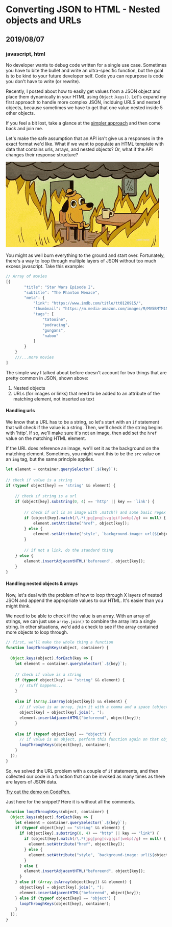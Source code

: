 # Converting JSON to HTML - Nested objects and URLs
## 2019/08/07
### javascript, html

No developer wants to debug code written for a single use case. Sometimes you have to bite the bullet and write an ultra-specific function, but the goal is to be kind to your future developer self.  Code you can repurpose is code you don't have to write (or rewrite).

Recently, I posted about how to easily get values from a JSON object and place them dynamically in your HTML using `Object.keys()`. Let's expand my first approach to handle more complex JSON, inclduing URLS and nested objects, because sometimes we have to get that one value nested inside 5 other objects.

If you feel a bit lost, take a glance at the [simpler approach](/blog/append-json-values-to-matching-html-elements-with-object.keys) and then come back and join me.

Let's make the safe assumption that an API isn't give us a responses in the exact format we'd like. What if we want to populate an HTML template with data that contains urls, arrays, and nested objects?  Or, what if the API changes their response structure?

![This is fine gif](/images/blog/this-is-fine.gif)

You might as well burn everything to the ground and start over.  Fortunately, there's a way to loop through multiple layers of JSON without too much excess javascript. Take this example:

```javascript
// Array of movies
[{
        "title": "Star Wars Episode I",
        "subtitle": "The Phantom Menace",
        "meta": {
            "link": "https://www.imdb.com/title/tt0120915/",
            "thumbnail": "https://m.media-amazon.com/images/M/MV5BMTM1NTQzNDU3OV5BMl5BanBnXkFtZTcwODcyMzA4NA@@._V1_SY1000_CR0,0,1513,1000_AL_.jpg",
            "tags": [
                "tatooine",
                "podracing",
                "gungans",
                "naboo"
            ]
        }
    }
    ///...more movies
]
```

The simple way I talked about before doesn't account for two things that are pretty common in JSON, shown above:
1. Nested objects
2. URLs (for images or links) that need to be added to an attribute of the matching element, not inserted as text

#### Handling urls
We know that a URL has to be a string, so let's start with an `if` statement that will check if the value is a string.  Then, we'll check if the string begins with 'http'. If so, we'll make sure it's not an image, then add set the `href` value on the matching HTML element.

If the URL does reference an image, we'll set it as the background on the matching element. Sometimes, you might want this to be the `src` value on an `img` tag, but the same principle applies.

```javascript
let element = container.querySelector(`.${key}`);

// check if value is a string
if (typeof object[key] == 'string' && element) {

    // check if string is a url
    if (object[key].substring(0, 4) == 'http' || key == 'link') {

        // check if url is an image with .match() and some basic regex
        if (object[key].match(/\.*(jpg|png|svg|gif|webp)/g) == null) {
            element.setAttribute('href', object[key]);
        } else {
            element.setAttribute('style', `background-image: url(${object[key]});`);
        }

        // if not a link, do the standard thing
    } else {
        element.insertAdjacentHTML('beforeend', object[key]);
    }
}
```

#### Handling nested objects & arrays
Now, let's deal with the problem of how to loop through X layers of nested JSON and append the appropriate values to our HTML.  It's easier than you might think.

We need to be able to check if the value is an array.  With an array of strings, we can just use `array.join()` to combine the array into a single string.  In other situations, we'd add a check to see if the array contained more objects to loop through. 

```javascript
// first, we'll make the whole thing a function
function loopThroughKeys(object, container) {

  Object.keys(object).forEach(key => {
    let element = container.querySelector(`.${key}`);

    // check if value is a string
    if (typeof object[key] == "string" && element) {
      // stuff happens...
    }
    
    else if (Array.isArray(object[key]) && element) {
      // if value is an array, join it with a comma and a space (objects nested inside arrays would be handled a little differently)
      object[key] = object[key].join(", ");
      element.insertAdjacentHTML("beforeend", object[key]);
    }
    
    else if (typeof object[key] == "object") {
      // if value is an object, perform this function again on that object
      loopThroughKeys(object[key], container);
    }
  });
}
```

So, we solved the URL problem with a couple of `if` statements, and then collected our code in a function that can be invoked as many times as there are layers of JSON data.

[Try out the demo on CodePen.](https://codepen.io/bradeneast/pen/KOQMBN/)

Just here for the snippet?  Here it is without all the comments.

```javascript
function loopThroughKeys(object, container) {
  Object.keys(object).forEach(key => {
    let element = container.querySelector(`.${key}`);
    if (typeof object[key] == "string" && element) {
      if (object[key].substring(0, 4) == "http" || key == "link") {
        if (object[key].match(/\.*(jpg|png|svg|gif|webp)/g) == null) {
          element.setAttribute("href", object[key]);
        } else {
          element.setAttribute("style", `background-image: url(${object[key]});`);
        }
      } else {
        element.insertAdjacentHTML("beforeend", object[key]);
      }
    } else if (Array.isArray(object[key]) && element) {
      object[key] = object[key].join(", ");
      element.insertAdjacentHTML("beforeend", object[key]);
    } else if (typeof object[key] == "object") {
      loopThroughKeys(object[key], container);
    }
  });
}
```